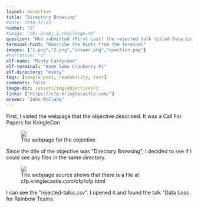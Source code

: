 ```yaml
---
layout: objective
title: "Directory Browsing"
#date: 2018-12-03
number: "2"
#image: "obj.2/obj.2.challenge.md"
question: "Who submitted (First Last) the rejected talk titled Data Loss for Rainbow Teams: A Path in the Darkness? Please analyze the CFP site to find out. For hints on achieving this objective, please visit Minty Candycane and help her with the The Name Game Cranberry Pi terminal challenge."
terminal-hint: "Describe the hints from the terminal"
images: ["1.png","2.png","answer.png","question.png"]
#narrative: "1"
elf-name: "Minty Candycane"
elf-terminal: "Name Game Cranberry Pi"
elf-directory: "minty"
tags: [sample post, readability, test]
comments: false
image-dir: /assets/img/objectives/2
links: ["https://cfp.kringlecastle.com/"]
answer: "John McClane"
---
```


First, I visted the webpage that the objective described.  It was a Call For Papers for KringleCon

<figure>
	<img src="{{site.baseurl}}/assets/img/objectives/2/1.png">
	<figcaption>The webpage for the objective</figcaption>
</figure>

Since the title of the objective was "Directory Browsing", I decided to see if I could see any files in the same directory.

<figure>
	<img src="{{site.baseurl}}/assets/img/objectives/2/2.png">
	<figcaption>The webpage source shows that there is a file at cfp.kringlecastle.com/cfp/cfp.html</figcaption>
</figure>

I can see the "rejected-talks.csv". I opened it and found the talk "Data Loss for Rainbow Teams.



